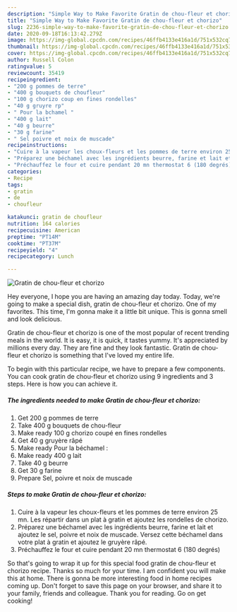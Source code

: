 ```yaml
---
description: "Simple Way to Make Favorite Gratin de chou-fleur et chorizo"
title: "Simple Way to Make Favorite Gratin de chou-fleur et chorizo"
slug: 2236-simple-way-to-make-favorite-gratin-de-chou-fleur-et-chorizo
date: 2020-09-18T16:13:42.279Z
image: https://img-global.cpcdn.com/recipes/46ffb4133e416a1d/751x532cq70/gratin-de-chou-fleur-et-chorizo-photo-principale-de-la-recette.jpg
thumbnail: https://img-global.cpcdn.com/recipes/46ffb4133e416a1d/751x532cq70/gratin-de-chou-fleur-et-chorizo-photo-principale-de-la-recette.jpg
cover: https://img-global.cpcdn.com/recipes/46ffb4133e416a1d/751x532cq70/gratin-de-chou-fleur-et-chorizo-photo-principale-de-la-recette.jpg
author: Russell Colon
ratingvalue: 5
reviewcount: 35419
recipeingredient:
- "200 g pommes de terre"
- "400 g bouquets de choufleur"
- "100 g chorizo coup en fines rondelles"
- "40 g gruyre rp"
- " Pour la bchamel "
- "400 g lait"
- "40 g beurre"
- "30 g farine"
- " Sel poivre et noix de muscade"
recipeinstructions:
- "Cuire à la vapeur les choux-fleurs et les pommes de terre environ 25 mn. Les répartir dans un plat à gratin et ajoutez les rondelles de chorizo."
- "Préparez une béchamel avec les ingrédients beurre, farine et lait et ajoutez le sel, poivre et noix de muscade. Versez cette béchamel dans votre plat à gratin et ajoutez le gruyère râpé."
- "Préchauffez le four et cuire pendant 20 mn thermostat 6 (180 degrés)"
categories:
- Recipe
tags:
- gratin
- de
- choufleur

katakunci: gratin de choufleur 
nutrition: 164 calories
recipecuisine: American
preptime: "PT14M"
cooktime: "PT37M"
recipeyield: "4"
recipecategory: Lunch

---
```



![Gratin de chou-fleur et chorizo](https://img-global.cpcdn.com/recipes/46ffb4133e416a1d/751x532cq70/gratin-de-chou-fleur-et-chorizo-photo-principale-de-la-recette.jpg)

Hey everyone, I hope you are having an amazing day today. Today, we're going to make a special dish, gratin de chou-fleur et chorizo. One of my favorites. This time, I'm gonna make it a little bit unique. This is gonna smell and look delicious.

Gratin de chou-fleur et chorizo is one of the most popular of recent trending meals in the world. It is easy, it is quick, it tastes yummy. It's appreciated by millions every day. They are fine and they look fantastic. Gratin de chou-fleur et chorizo is something that I've loved my entire life.




To begin with this particular recipe, we have to prepare a few components. You can cook gratin de chou-fleur et chorizo using 9 ingredients and 3 steps. Here is how you can achieve it.

<!--inarticleads1-->

##### The ingredients needed to make Gratin de chou-fleur et chorizo:

1. Get 200 g pommes de terre
1. Take 400 g bouquets de chou-fleur
1. Make ready 100 g chorizo coupé en fines rondelles
1. Get 40 g gruyère râpé
1. Make ready  Pour la béchamel :
1. Make ready 400 g lait
1. Take 40 g beurre
1. Get 30 g farine
1. Prepare  Sel, poivre et noix de muscade




<!--inarticleads2-->

##### Steps to make Gratin de chou-fleur et chorizo:

1. Cuire à la vapeur les choux-fleurs et les pommes de terre environ 25 mn. Les répartir dans un plat à gratin et ajoutez les rondelles de chorizo.
1. Préparez une béchamel avec les ingrédients beurre, farine et lait et ajoutez le sel, poivre et noix de muscade. Versez cette béchamel dans votre plat à gratin et ajoutez le gruyère râpé.
1. Préchauffez le four et cuire pendant 20 mn thermostat 6 (180 degrés)




So that's going to wrap it up for this special food gratin de chou-fleur et chorizo recipe. Thanks so much for your time. I am confident you will make this at home. There is gonna be more interesting food in home recipes coming up. Don't forget to save this page on your browser, and share it to your family, friends and colleague. Thank you for reading. Go on get cooking!
